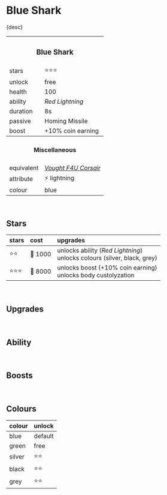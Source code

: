 # Blue Shark

{desc}


<table>
  <tr>
    <th colspan="2"> <h3> Blue Shark </h3> </th>
  </tr>
  <tr>
    <td> stars </td>
    <td> ⭐⭐⭐ </td>
  </tr>
  <tr>
    <td> unlock </td>
    <td> free </td>
  </tr>
  <tr>
    <td> health </td>
    <td> 100 </td>
  </tr>
  <tr>
    <td> ability </td>
    <td> <em> Red Lightning </em> </td>
  </tr>
  <tr>
    <td> duration </td>
    <td> 8s </td>
  </tr>
  <tr>
    <td> passive </td>
    <td> Homing Missile </td>
  </tr>
  <tr>
    <td> boost </td>
    <td> +10% coin earning </td>
  </tr>
  <tr>
    <th colspan="2"> <h4> Miscellaneous </h4> </th>
  </tr>
  <tr>
    <td> equivalent </td>
    <td> <a href="https://en.wikipedia.org/wiki/Vought_F4U_Corsair"> <em> Vought F4U Corsair </em> </a> </td>
  </tr>
  <tr>
    <td> attribute </td>
    <td> ⚡️ lightning </td>
  </tr>
  <tr>
    <td> colour </td>
    <td> blue </td>
  </tr>
</table>


<br>


## Stars

| stars | cost | upgrades |
| :---- | :--- | :------- |
| ⭐️⭐️ | 🔸 1000 | unlocks ability (*Red Lightning*) <br> unlocks colours (silver, black, grey) |
| ⭐️⭐️⭐️ | 🔸 8000 | unlocks boost (+10% coin earning) <br> unlocks body custolyzation |


<br>


## Upgrades


<br>


## Ability


<br>


## Boosts


<br>


## Colours

| colour | unlock |
| :----- | :----- |
| blue | default |
| green | free |
| silver | ⭐️⭐️ |
| black | ⭐️⭐️ |
| grey | ⭐️⭐️ |
